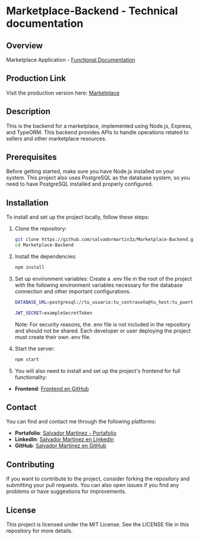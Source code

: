 # Marketplace-Backend - Technical documentation

## Overview
Marketplace Application - [Functional Documentation](https://github.com/salvadormartin3z/Marketplace/blob/main/README.md)

## Production Link
Visit the production version here: [Marketplace](https://marketplace-salvadormartinez.netlify.app/)

## Description
This is the backend for a marketplace, implemented using Node.js, Express, and TypeORM. This backend provides APIs to handle operations related to sellers and other marketplace resources.

## Prerequisites
Before getting started, make sure you have Node.js installed on your system. This project also uses PostgreSQL as the database system, so you need to have PostgreSQL installed and properly configured.

## Installation
To install and set up the project locally, follow these steps:

1. Clone the repository:
   ```bash
   git clone https://github.com/salvadormartin3z/Marketplace-Backend.git
   cd Marketplace-Backend

2. Install the dependencies:
    ```bash
    npm install
    ```

3. Set up environment variables:
   Create a .env file in the root of the project with the following environment variables necessary for the database connection and other important configurations.

    ```bash
    DATABASE_URL=postgresql://tu_usuario:tu_contraseña@tu_host:tu_puerto/tu_base_de_datos?ssl=true
    ```
    ```bash
    JWT_SECRET=exampleSecretToken
    ```

   Note: For security reasons, the .env file is not included in the repository and should not be shared. Each developer or user deploying the project must create their own .env file.

4. Start the server:
    ```bash
    npm start
    ```

5. You will also need to install and set up the project's frontend for full functionality:
- **Frontend**: [Frontend en GitHub](https://github.com/salvadormartin3z/Marketplace-Frontend)

## Contact

You can find and contact me through the following platforms:

- **Portafolio**: [Salvador Martínez - Portafolio](https://salvadormartin3z.netlify.app/)
- **LinkedIn**: [Salvador Martínez en LinkedIn](https://www.linkedin.com/in/salvadormtz/)
- **GitHub**: [Salvador Martínez en GitHub](https://github.com/salvadormartin3z)

## Contributing
If you want to contribute to the project, consider forking the repository and submitting your pull requests. You can also open issues if you find any problems or have suggestions for improvements.

## License
This project is licensed under the MIT License. See the LICENSE file in this repository for more details.

